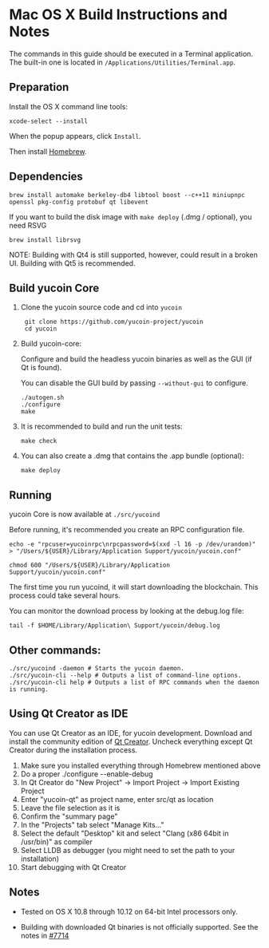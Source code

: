 Mac OS X Build Instructions and Notes
====================================
The commands in this guide should be executed in a Terminal application.
The built-in one is located in `/Applications/Utilities/Terminal.app`.

Preparation
-----------
Install the OS X command line tools:

`xcode-select --install`

When the popup appears, click `Install`.

Then install [Homebrew](https://brew.sh).

Dependencies
----------------------

    brew install automake berkeley-db4 libtool boost --c++11 miniupnpc openssl pkg-config protobuf qt libevent

If you want to build the disk image with `make deploy` (.dmg / optional), you need RSVG

    brew install librsvg

NOTE: Building with Qt4 is still supported, however, could result in a broken UI. Building with Qt5 is recommended.

Build yucoin Core
------------------------

1. Clone the yucoin source code and cd into `yucoin`

        git clone https://github.com/yucoin-project/yucoin
        cd yucoin

2.  Build yucoin-core:

    Configure and build the headless yucoin binaries as well as the GUI (if Qt is found).

    You can disable the GUI build by passing `--without-gui` to configure.

        ./autogen.sh
        ./configure
        make

3.  It is recommended to build and run the unit tests:

        make check

4.  You can also create a .dmg that contains the .app bundle (optional):

        make deploy

Running
-------

yucoin Core is now available at `./src/yucoind`

Before running, it's recommended you create an RPC configuration file.

    echo -e "rpcuser=yucoinrpc\nrpcpassword=$(xxd -l 16 -p /dev/urandom)" > "/Users/${USER}/Library/Application Support/yucoin/yucoin.conf"

    chmod 600 "/Users/${USER}/Library/Application Support/yucoin/yucoin.conf"

The first time you run yucoind, it will start downloading the blockchain. This process could take several hours.

You can monitor the download process by looking at the debug.log file:

    tail -f $HOME/Library/Application\ Support/yucoin/debug.log

Other commands:
-------

    ./src/yucoind -daemon # Starts the yucoin daemon.
    ./src/yucoin-cli --help # Outputs a list of command-line options.
    ./src/yucoin-cli help # Outputs a list of RPC commands when the daemon is running.

Using Qt Creator as IDE
------------------------
You can use Qt Creator as an IDE, for yucoin development.
Download and install the community edition of [Qt Creator](https://www.qt.io/download/).
Uncheck everything except Qt Creator during the installation process.

1. Make sure you installed everything through Homebrew mentioned above
2. Do a proper ./configure --enable-debug
3. In Qt Creator do "New Project" -> Import Project -> Import Existing Project
4. Enter "yucoin-qt" as project name, enter src/qt as location
5. Leave the file selection as it is
6. Confirm the "summary page"
7. In the "Projects" tab select "Manage Kits..."
8. Select the default "Desktop" kit and select "Clang (x86 64bit in /usr/bin)" as compiler
9. Select LLDB as debugger (you might need to set the path to your installation)
10. Start debugging with Qt Creator

Notes
-----

* Tested on OS X 10.8 through 10.12 on 64-bit Intel processors only.

* Building with downloaded Qt binaries is not officially supported. See the notes in [#7714](https://github.com/bitcoin/bitcoin/issues/7714)
